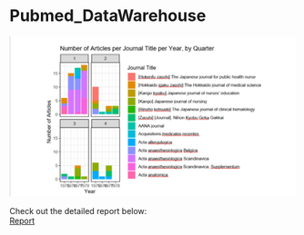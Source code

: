 # Pubmed_DataWarehouse

![Datawarehouse](DataWarehouse.png)

Check out the detailed report below:
<br>
[Report](AnalyzeData.Rohit.pdf)
